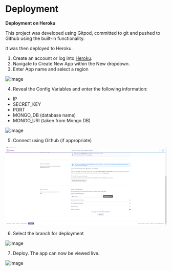 # Deployment

**Deployment on Heroku**

This project was developed using Gitpod, committed to git and pushed to Github using the built-in functionality.

It was then deployed to Heroku.

1. Create an account or log into [Heroku](https://www.heroku.com).
2. Navigate to Create New App within the New dropdown.
3. Enter App name and select a region

![image](https://user-images.githubusercontent.com/76033080/121817372-5f7ff180-cc81-11eb-90d5-4cb613c61c8d.png)

4. Reveal the Config Variables and enter the following information:
* IP
* SECRET_KEY
* PORT
* MONGO_DB (database name)
* MONGO_URI (taken from Mongo DB)

![image](https://user-images.githubusercontent.com/76033080/121817444-cd2c1d80-cc81-11eb-9ebf-a1c5b0857ee1.png)

5. Connect using Github (if appropriate)

![image](supporting_docs/heroku.png)

6. Select the branch for deployment

![image](https://user-images.githubusercontent.com/76033080/121817469-edf47300-cc81-11eb-84ed-492aae305e88.png)

7. Deploy. The app can now be viewed live.

![image](https://user-images.githubusercontent.com/76033080/121817476-f9479e80-cc81-11eb-9f4b-07ffad140612.png)